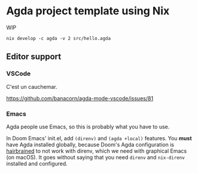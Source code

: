 # Agda project template using Nix

WIP

```
nix develop -c agda -v 2 src/hello.agda
```

## Editor support

### VSCode

C'est un cauchemar.

https://github.com/banacorn/agda-mode-vscode/issues/81

### Emacs 

Agda people use Emacs, so this is probably what you have to use. 

In Doom Emacs' init.el, add `(direnv)` and `(agda +local)` features. You **must** have Agda installed globally, because Doom's Agda configuration is [hairbrained](https://github.com/hlissner/doom-emacs/blob/f458f9776049fd7e9523318582feed682e7d575c/modules/lang/agda/config.el#L3-L8) to not work with direnv, which we need with graphical Emacs (on macOS). It goes without saying that you need `direnv` and `nix-direnv` installed and configured.


